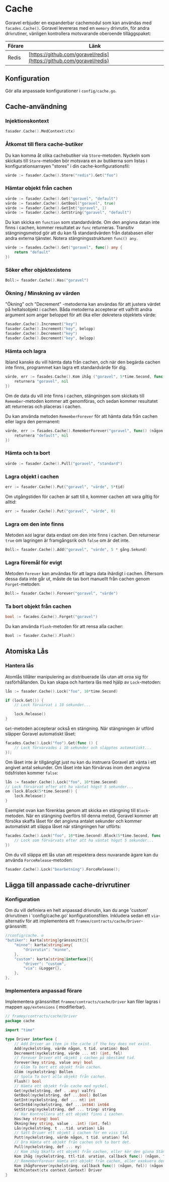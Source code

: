 # Cache

Goravel erbjuder en expanderbar cachemodul som kan användas med `facades.Cache()`. Goravel levereras med en `memory`
drivrutin, för andra drivrutiner, vänligen kontrollera motsvarande oberoende tilläggspaket:

| Förare | Länk                                                                                                 |
| ------ | ---------------------------------------------------------------------------------------------------- |
| Redis  | [https://github.com/goravel/redis](https://github.com/goravel/redis) |

## Konfiguration

Gör alla anpassade konfigurationer i `config/cache.go`.

## Cache-användning

### Injektionskontext

```go
fasader.Cache().MedContext(ctx)
```

### Åtkomst till flera cache-butiker

Du kan komma åt olika cachebutiker via `Store`-metoden. Nyckeln som skickats till `Store`-metoden bör motsvara
en av butikerna som listas i konfigurationsarrayen "stores" i din cache-konfigurationsfil:

```go
värde := fasader.Cache().Store("redis").Get("foo")
```

### Hämtar objekt från cachen

```go
värde := fasader.Cache().Get("goravel", "default")
värde := fasader.Cache().GetBool("goravel", true)
värde := fasader.Cache().GetInt("goravel", 1)
värde := fasader.Cache().GetString("goravel", "default")
```

Du kan skicka en `function` som standardvärde. Om den angivna datan inte finns i cachen, kommer resultatet av `func`
returneras. Transitiv stängningsmetod gör att du kan få standardvärden från databasen eller andra externa
tjänster. Notera stängningsstrukturen `func() any`.

```go
värde := fasades.Cache().Get("goravel", func() any {
    return "default"
})
```

### Söker efter objektexistens

```go
Boll:= fasader.Cache().Has("goravel")
```

### Ökning / Minskning av värden

"Ökning" och "Decrement" -metoderna kan användas för att justera värdet på heltalsobjekt i cachen. Båda metoderna
accepterar ett valfritt andra argument som anger beloppet för att öka eller dekretera objektets värde:

```go
fasader.Cache().Increment("key")
fasader.Cache().Increment("key", belopp)
fasader.Cache().Decrement("key")
fasader.Cache().Decrement("key", belopp)
```

### Hämta och lagra

Ibland kanske du vill hämta data från cachen, och när den begärda cachen inte finns, programmet kan
lagra ett standardvärde för dig.

```go
värde, err := fasades.Cache().Kom ihåg ("goravel", 5*time.Second, func() (någon, fel) {
    returnera "goravel", nil
})
```

Om de data du vill inte finns i cachen, stängningen som skickats till `Remember`-metoden kommer att genomföras, och sedan
kommer resultatet att returneras och placeras i cachen.

Du kan använda metoden `RememberForever` för att hämta data från cachen eller lagra den permanent:

```go
värde, err := fasades.Cache().RememberForever("goravel", func() (någon, fel) {
    returnera "default", nil
})
```

### Hämta och ta bort

```go
värde := fasader.Cache().Pull("goravel", "standard")
```

### Lagra objekt i cachen

```go
err := fasader.Cache().Put("goravel", "värde", 5*tid)
```

Om utgångstiden för cachen är satt till `0`, kommer cachen att vara giltig för alltid:

```go
err := fasader.Cache().Put("goravel", "värde", 0)
```

### Lagra om den inte finns

Metoden `Add` lagrar data endast om den inte finns i cachen. Den returnerar `true` om lagringen är framgångsrik och `false` om
är det inte.

```go
Boll:= fasader.Cache().Add("goravel", "värde", 5 * gång.Sekund)
```

### Lagra föremål för evigt

Metoden `Forever` kan användas för att lagra data ihärdigt i cachen. Eftersom dessa data inte går ut, måste de
tas bort manuellt från cachen genom `Forget`-metoden:

```go
Boll:= fasader.Cache().Forever("goravel", "värde")
```

### Ta bort objekt från cachen

```go
bool := facades.Cache().Forget("goravel")
```

Du kan använda `Flush`-metoden för att rensa alla cacher:

```go
Bool := fasader.Cache().Flush()
```

## Atomiska Lås

### Hantera lås

Atomlås tillåter manipulering av distribuerade lås utan att oroa sig för rasförhållanden. Du kan skapa och
hantera lås med hjälp av `Lock`-metoden:

```go
lås := fasader.Cache().Lock("foo", 10*time.Second)

if (lock.Get()) {
    // Lock förvärvat i 10 sekunder...

    lock.Release()
}
```

`Get`-metoden accepterar också en stängning. När stängningen är utförd släpper Goravel automatiskt låset:

```go
facades.Cache().Lock("foo").Get(func () {
    // Lock förvärvades i 10 sekunder och släpptes automatiskt...
});
```

Om låset inte är tillgängligt just nu kan du instruera Goravel att vänta i ett angivet antal
sekunder. Om låset inte kan förvärvas inom den angivna tidsfristen kommer `false`:

```go
lås := fasader.Cache().Lock("foo", 10*time.Second)
// Lock förvärvat efter att ha väntat högst 5 sekunder...
om (lock.Block(5*time.Second)) {
    lock.Release()
}
```

Exemplet ovan kan förenklas genom att skicka en stängning till `Block`-metoden. När en stängning överförs till denna metod,
Goravel kommer att försöka skaffa låset för det angivna antalet sekunder och kommer automatiskt att släppa låset
när stängningen har utförts:

```go
facades.Cache().Lock("foo", 10*time.Second).Block(5*time.Second, func () {
    // Lock som förvärvats efter att ha väntat högst 5 sekunder...
})
```

Om du vill släppa ett lås utan att respektera dess nuvarande ägare kan du använda `ForceRelease`-metoden:

```go
fasader.Cache().Lock("bearbetning").ForceRelease();
```

## Lägga till anpassade cache-drivrutiner

### Konfiguration

Om du vill definiera en helt anpassad drivrutin, kan du ange 'custom' drivrutinen i 'config/cache.go'
konfigurationsfilen.
Inkludera sedan ett `via`-alternativ för att implementera ett `framee/contracts/cache/Driver`-gränssnitt:

```go
//config/cache. o
"butiker": karta[string]gränssnitt{}{
    "minne": karta[string]any{
        "drivrutin": "minne",
    },
    "custom": karta[string]interface{}{
        "driver": "custom",
        "via": &Logger{},
    },
},
```

### Implementera anpassad förare

Implementera gränssnittet `framee/contracts/cache/Driver` kan filer lagras i mappen `app/extensions` (
modifierbar).

```go
// framey/contracts/cache/Driver
package cache

import "time"

type Driver interface {
    // Add Driver an item in the cache if the key does not exist.
    Add(nyckelsträng, värde någon, t tid. uration) Bool
    Decrement(nyckelsträng, värde ... nt) (int, fel)
    // Forever Driver ett objekt i cachen på obestämd tid.
    Forever(key string, value any) bool
    // Glöm Ta bort ett objekt från cachen.
    Glöm (nyckelsträng) Bollen
    // Spola Ta bort alla objekt från cachen.
    Flush() bool
    // Hämta ett objekt från cache med nyckel.
    Get(nyckelsträng, def . .any) valfri
    GetBool(nyckelsträng, def ...bool) Bollen
    GetInt(nyckelsträng, def ... nt) int
    GetInt64(nyckelsträng, def ...int64) int64
    GetString(nyckelsträng, def ... tring) sträng
    // Har Kontrollera att ett objekt finns i cachen.
    Has(key string) bool
    Ökning(key string, value . .int) (int, fel)
    Lås(nyckelsträng, t ...tid. uration) Lås
    // Sätt Driver ett objekt i cachen för en viss tid.
    Putt(nyckelsträng, värde någon, t tid. uration) fel
    // Dra Hämta ett objekt från cachen och ta bort det.
    Pull(nyckelsträng, def ... ny)
    // Kom ihåg Skaffa ett objekt från cachen, eller kör den givna Stängningen och lagra resultatet.
    Kom ihåg (nyckelsträng, ttl-tid. uration, callback func() (någon, fel)) (någon, fel)
    // RememberForever Hämta ett objekt från cachen, eller exekvera den givna Stängningen och lagra resultatet för evigt.
    Kom ihågForever(nyckelsträng, callback func() (någon, fel)) (någon, fel)
    WithContext(ctx context.Context) Driver
}
```
